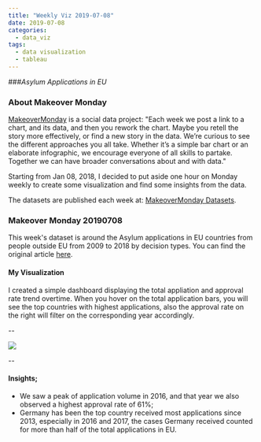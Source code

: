 ```yaml
---
title: "Weekly Viz 2019-07-08"
date: 2019-07-08
categories:
  - data_viz
tags:
  - data visualization
  - tableau
---
```


###*Asylum Applications in EU*


### About Makeover Monday

[MakeoverMonday](http://www.makeovermonday.co.uk/) is a social data project:
"Each week we post a link to a chart, and its data, and then you rework the chart.
Maybe you retell the story more effectively, or find a new story in the data.
We’re curious to see the different approaches you all take. Whether it’s a simple bar chart or an elaborate infographic, we encourage everyone of all skills to partake.
Together we can have broader conversations about and with data."

Starting from Jan 08, 2018, I decided to put aside one hour on Monday weekly to create some visualization and find some insights from the data.

The datasets are published each week at: [MakeoverMonday Datasets](http://www.makeovermonday.co.uk/data/).

### Makeover Monday 20190708

This week's dataset is around the Asylum applications in EU countries from people outside EU from 2009 to 2018 by decision types. You can find the original article [here](https://www.easo.europa.eu/asylum-trends-annual-report-2018). 

#### My Visualization

I created a simple dashboard displaying the total appliation and approval rate trend overtime. When you hover on the total application bars, you will see the top countries with highest applications, also the approval rate on the right will filter on the corresponding year accordingly.  

--  
<div class='tableauPlaceholder' id='viz1562639727389' style='position: relative'>
<noscript><a href='#'>
  <img alt=' ' src='https:&#47;&#47;public.tableau.com&#47;static&#47;images&#47;Ma&#47;MakeOverMonday20190708&#47;AsylumApplicationsinEU&#47;1_rss.png' style='border: none' />
</a></noscript>
<object class='tableauViz'  style='display:none;'>
  <param name='host_url' value='https%3A%2F%2Fpublic.tableau.com%2F' />
  <param name='embed_code_version' value='3' />
  <param name='site_root' value='' />
  <param name='name' value='MakeOverMonday20190708&#47;AsylumApplicationsinEU' />
  <param name='tabs' value='no' />
  <param name='toolbar' value='yes' />
  <param name='static_image' value='https:&#47;&#47;public.tableau.com&#47;static&#47;images&#47;Ma&#47;MakeOverMonday20190708&#47;AsylumApplicationsinEU&#47;1.png' />
  <param name='animate_transition' value='yes' />
  <param name='display_static_image' value='yes' />
  <param name='display_spinner' value='yes' />
  <param name='display_overlay' value='yes' />
  <param name='display_count' value='yes' />
  <param name='filter' value='publish=yes' />
</object></div>            
<script type='text/javascript'>       
  var divElement = document.getElementById('viz1562639727389');        
  var vizElement = divElement.getElementsByTagName('object')[0];          
  vizElement.style.width='800px';vizElement.style.height='827px';         
  var scriptElement = document.createElement('script');                   
  scriptElement.src = 'https://public.tableau.com/javascripts/api/viz_v1.js'; 
  vizElement.parentNode.insertBefore(scriptElement, vizElement);              
</script>
  
--  

#### Insights;
* We saw a peak of application volume in 2016, and that year we also observed a highest approval rate of 61%;  
* Germany has been the top country received most applications since 2013, especially in 2016 and 2017, the cases Germany received counted for more than half of the total applications in EU.  


